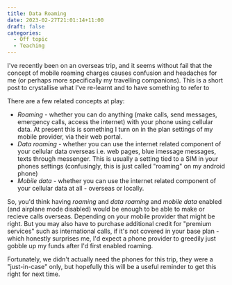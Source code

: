```yaml
---
title: Data Roaming
date: 2023-02-27T21:01:14+11:00
draft: false
categories:
  - Off topic
  - Teaching
---
```


I've recently been on an overseas trip, and it seems without fail that the concept of mobile roaming charges causes
confusion and headaches for me (or perhaps more specifically my travelling companions). This is a short post to
crystallise what I've re-learnt and to have something to refer to

There are a few related concepts at play:

- *Roaming* - whether you can do anything (make calls, send messages, emergency calls, access the internet) with your
  phone using cellular data. At present this is something I turn on in the plan settings of my mobile provider, via
  their web portal.
- *Data roaming* - whether you can use the internet related component of your cellular data overseas i.e. web pages,
  blue imessage messages, texts through messenger. This is usually a setting tied to a SIM in your phones settings
  (confusingly, this is just called "roaming" on my android phone)
- *Mobile data* - whether you can use the internet related component of your cellular data at all - overseas or locally.

So, you'd think having *roaming* and *data roaming* and *mobile data* enabled (and airplane mode disabled) would be
enough to be able to make or recieve calls overseas. Depending on your mobile provider that might be right. But you may
also have to purchase additional credit for "premium services" such as international calls, if it's not covered in your
base plan - which honestly surprises me, I'd expect a phone provider to greedily just gobble up my funds after I'd first
enabled roaming.

Fortunately, we didn't actually need the phones for this trip, they were a "just-in-case" only, but hopefully this will
be a useful reminder to get this right for next time.
